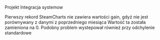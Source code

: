 Projekt Integracja systemow

Pierwszy rekord SteamCharts nie zawiera wartości gain, gdyż nie jest porównywany z danymi z poprzedniego miesiąca
Wartość ta została zamieniona na 0. Podobny problem wystepował również przy odchylenie standardowe
